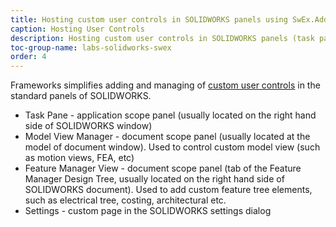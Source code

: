 ```yaml
---
title: Hosting custom user controls in SOLIDWORKS panels using SwEx.AddIn framework
caption: Hosting User Controls
description: Hosting custom user controls in SOLIDWORKS panels (task pane, model view manager, feature manager, options dialog) using SwEx.AddIn framework
toc-group-name: labs-solidworks-swex
order: 4
---
```

Frameworks simplifies adding and managing of [custom user controls](https://docs.microsoft.com/en-us/dotnet/api/system.windows.forms.usercontrol?view=netframework-4.8) in the standard panels of SOLIDWORKS.

* Task Pane - application scope panel (usually located on the right hand side of SOLIDWORKS window)
* Model View Manager - document scope panel (usually located at the model of document window). Used to control custom model view (such as motion views, FEA, etc)
* Feature Manager View - document scope panel (tab of the Feature Manager Design Tree, usually located on the right hand side of SOLIDWORKS document). Used to add custom feature tree elements, such as electrical tree, costing, architectural etc.
* Settings - custom page in the SOLIDWORKS settings dialog